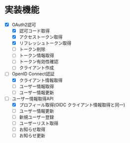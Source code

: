 # 実装機能

- [x] OAuth2認可
    - [x] 認可コード取得
    - [x] アクセストークン取得
    - [x] リフレッシュトークン取得
    - [ ] トークン削除
    - [ ] トークン情報取得
    - [ ] トークン有効性確認
    - [ ] クライアント作成
- [ ] OpenID Connect認証
    - [x] クライアント情報取得
    - [ ] ユーザー情報取得
    - [ ] ユーザー情報更新
- [ ] ユーザー情報取得API
    - [x] プロフィール取得(OIDC クライアント情報取得と同一)
    - [ ] ユーザー情報更新
    - [ ] 新規ユーザー登録
    - [ ] ユーザーリスト取得
    - [ ] お知らせ取得
    - [ ] お知らせ更新